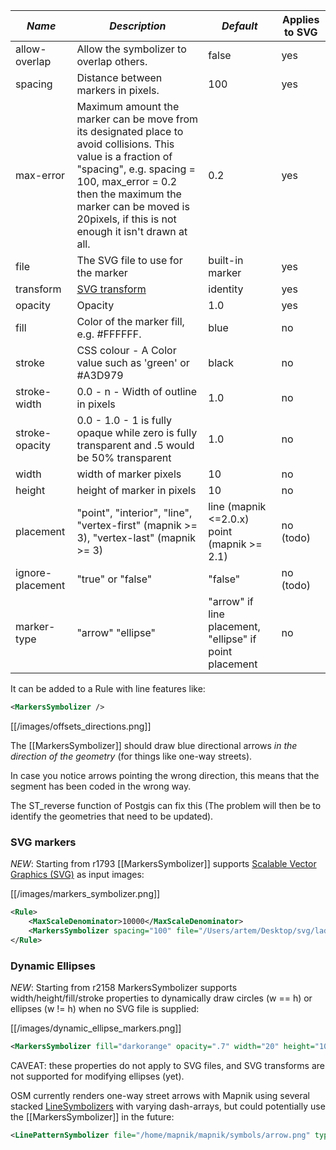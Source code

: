 |*Name*|*Description*|*Default*|Applies to SVG |
--------|------------|---------|----------------|
|allow-overlap | Allow the symbolizer to overlap others. | false | yes |
|spacing | Distance between markers in pixels. | 100 | yes |
|max-error | Maximum amount the marker can be move from its designated place to avoid collisions. This value is a fraction of "spacing", e.g. spacing = 100, max_error = 0.2 then the maximum the marker can be moved is 20pixels, if this is not enough it isn't drawn at all. | 0.2 |yes |
|file | The SVG file to use for the marker | built-in marker | yes |
|transform | [SVG transform](http://www.w3.org/TR/SVG/coords.html#TransformAttribute) | identity | yes |
|opacity | Opacity | 1.0 | yes |
|fill | Color of the marker fill, e.g. #FFFFFF. | blue | no |
| stroke | CSS colour - A Color value such as 'green' or #A3D979 | black | no |
| stroke-width | 0.0 - n  - Width of outline in pixels | 1.0 | no |
| stroke-opacity | 0.0 - 1.0 - 1 is fully opaque while zero is fully transparent and .5 would be 50% transparent | 1.0  | no |
| width | width of marker pixels | 10 | no |
| height |  height of marker in pixels | 10 | no |
| placement | "point", "interior", "line", "vertex-first" (mapnik >= 3), "vertex-last" (mapnik >= 3) | line (mapnik <=2.0.x) point (mapnik >= 2.1)| no (todo) |
| ignore-placement | "true" or "false"  | "false" | no (todo) |
| marker-type | "arrow" "ellipse" | "arrow" if line placement, "ellipse" if point placement | no |

It can be added to a Rule with line features like:

```xml
<MarkersSymbolizer />
```

[[/images/offsets_directions.png]]

The [[MarkersSymbolizer]] should draw blue directional arrows *in the direction of the geometry* (for things like one-way streets).

In case you notice arrows pointing the wrong direction, this means that the segment has been coded in the wrong way.

The ST_reverse function of Postgis can fix this (The problem will then be to identify the geometries that need to be updated).

### SVG markers

*NEW*: Starting from r1793 [[MarkersSymbolizer]] supports [Scalable Vector Graphics (SVG)](http://www.w3.org/TR/SVG/) as input images:

[[/images/markers_symbolizer.png]]


```xml
<Rule>
    <MaxScaleDenominator>10000</MaxScaleDenominator>
    <MarkersSymbolizer spacing="100" file="/Users/artem/Desktop/svg/ladybird.svg" transform="translate(0 -16) scale(2.0)"/>
</Rule>
```

### Dynamic Ellipses
*NEW*: Starting from r2158 MarkersSymbolizer supports width/height/fill/stroke properties to dynamically draw circles (w == h) or ellipses (w != h) when no SVG file is supplied:

[[/images/dynamic_ellipse_markers.png]]


```xml
<MarkersSymbolizer fill="darkorange" opacity=".7" width="20" height="10" stroke="orange" stroke-width="7" stroke-opacity=".2" placement="point" marker-type="ellipse"/>
```

CAVEAT: these properties do not apply to SVG files, and SVG transforms are not supported for modifying ellipses (yet).

OSM currently renders one-way street arrows with Mapnik using several stacked [LineSymbolizers](LineSymbolizer) with varying dash-arrays, but could potentially use the [[MarkersSymbolizer]] in the future:

```xml
<LinePatternSymbolizer file="/home/mapnik/mapnik/symbols/arrow.png" type="png" width="74" height="8" />
```

